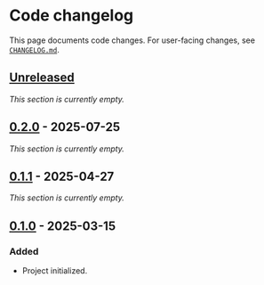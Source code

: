 <!-- Keep a Changelog guide -> https://keepachangelog.com -->

# Code changelog

This page documents code changes.
For user-facing changes, see [`CHANGELOG.md`][_-1].


  [_-1]: ./CHANGELOG.md


## [Unreleased]

<i>This section is currently empty.</i>


## [0.2.0] - 2025-07-25

<i>This section is currently empty.</i>


## [0.1.1] - 2025-04-27

<i>This section is currently empty.</i>


## [0.1.0] - 2025-03-15

### Added

* Project initialized.


  [Unreleased]: https://github.com/InSyncWithFoo/pyrefly-for-pycharm/compare/v0.2.0..HEAD
  [0.2.0]: https://github.com/InSyncWithFoo/pyrefly-for-pycharm/compare/v0.1.1..v0.2.0
  [0.1.1]: https://github.com/InSyncWithFoo/pyrefly-for-pycharm/compare/v0.1.0..v0.1.1
  [0.1.0]: https://github.com/InSyncWithFoo/pyrefly-for-pycharm/commits/v0.1.0
